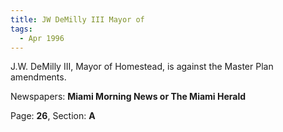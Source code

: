 ```yaml
---  
title: JW DeMilly III Mayor of  
tags:  
  - Apr 1996  
---  
```

  
J.W. DeMilly III, Mayor of Homestead, is against the Master Plan amendments.  
  
Newspapers: **Miami Morning News or The Miami Herald**  
  
Page: **26**, Section: **A** 
